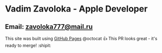 # Vadim Zavoloka - Apple Developer  

## Email: [zavoloka777@mail.ru](zavoloka777@mail.ru)
            
This site was built using [GitHub Pages](https://zavolokavadim.github.io/Info/)
@octocat :+1: This PR looks great - it's ready to merge! :shipit:
